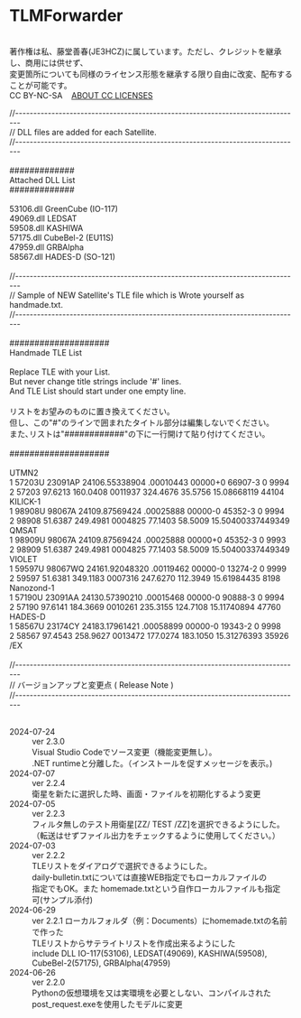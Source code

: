 # TLMForwarder
<LICENSE><br>
著作権は私、藤堂善春(JE3HCZ)に属しています。ただし、クレジットを継承し、商用には供せず、<BR>
変更箇所についても同様のライセンス形態を継承する限り自由に改変、配布することが可能です。<br>
CC BY-NC-SA&nbsp;&nbsp;&nbsp;
<a href="https://creativecommons.org/share-your-work/cclicenses/" target="_blank">ABOUT CC LICENSES</a>

//-------------------------------------------------------------------------------<br>
// DLL files are added for each Satellite.<br>
//-------------------------------------------------------------------------------<br>
<br>
#############<br>
 Attached DLL List<br>
#############<br>
<br>
53106.dll	GreenCube	(IO-117)<br>
49069.dll	LEDSAT<br>
59508.dll	KASHIWA<br>
57175.dll	CubeBel-2	(EU11S)<br>
47959.dll	GRBAlpha<br>
58567.dll	HADES-D		(SO-121)<br>
<br>
//-------------------------------------------------------------------------------<br>
// Sample of NEW Satellite's TLE file which is Wrote yourself as handmade.txt.<br>
//-------------------------------------------------------------------------------<br>
<br>
####################<br>
Handmade TLE List<br>
<br>
Replace TLE with your List.<br>
But never change title strings include '#' lines.<br>
And TLE List should start under one empty line.<br>
<br>
リストをお望みのものに置き換えてください。<br>
但し、この"#"のラインで囲まれたタイトル部分は編集しないでください。<br>
また､リストは"############"の下に一行開けて貼り付けてください。<br>
<br>
####################<br>
<br>
UTMN2<br>
1 57203U 23091AP  24106.55338904  .00010443  00000+0  66907-3 0  9994<br>
2 57203  97.6213 160.0408 0011937 324.4676  35.5756 15.08668119 44104<br>
KILICK-1<br>
1 98908U 98067A   24109.87569424  .00025888  00000-0  45352-3 0  9994<br>
2 98908  51.6387 249.4981 0004825  77.1403  58.5009 15.50400337449349<br>
QMSAT<br>
1 98909U 98067A   24109.87569424  .00025888  00000+0  45352-3 0  9993<br>
2 98909  51.6387 249.4981 0004825  77.1403  58.5009 15.50400337449349<br>
VIOLET<br>
1 59597U 98067WQ  24161.92048320  .00119462  00000-0  13274-2 0  9999<br>
2 59597  51.6381 349.1183 0007316 247.6270 112.3949 15.61984435  8198<br>
Nanozond-1<br>
1 57190U 23091AA  24130.57390210  .00015468  00000-0  90888-3 0  9994<br>
2 57190  97.6141 184.3669 0010261 235.3155 124.7108 15.11740894 47760<br>
HADES-D<br>
1 58567U 23174CY  24183.17961421  .00058899  00000-0  19343-2 0  9998<br>
2 58567  97.4543 258.9627 0013472 177.0274 183.1050 15.31276393 35926<br>
/EX
<br><br>
//-------------------------------------------------------------------------------<br>
// バージョンアップと変更点 ( Release Note )<br>
//-------------------------------------------------------------------------------<br>
<br>
<dl width="90%">
	<dt width="20%">2024-07-24</dt>
	<dd width="20%">ver 2.3.0</dd>
	<dd width="60%">Visual Studio Codeでソース変更（機能変更無し）。<br>.NET runtimeと分離した。（インストールを促すメッセージを表示。)</dd>
	<dt>2024-07-07</dt>
	<dd>ver 2.2.4</dd>
	<dd>衛星を新たに選択した時、画面・ファイルを初期化するよう変更</dd>
	<dt>2024-07-05</dt>
	<dd>ver 2.2.3</dd>
 	<dd>フィルタ無しのテスト用衛星[ZZ/ TEST /ZZ]を選択できるようにした。<br>（転送はせずファイル出力をチェックするように使用してください。）</dd>
	<dt>2024-07-03</dt>
 	<dd>ver 2.2.2</dd>
  	<dd>TLEリストをダイアログで選択できるようにした。<br>daily-bulletin.txtについては直接WEB指定でもローカルファイルの<br>指定でもOK。また homemade.txtという自作ローカルファイルも指定<br>可(サンプル添付)</dd>
	<dt>2024-06-29</dt>
 	<dd>ver 2.2.1	ローカルフォルダ（例：Documents）にhomemade.txtの名前で作った<br>TLEリストからサテライトリストを作成出来るようにした<br>
		include DLL	IO-117(53106), LEDSAT(49069), KASHIWA(59508), CubeBel-2(57175),	GRBAlpha(47959)</dd>
	<dt>2024-06-26</dt>
 	<dd>ver 2.2.0</dd>
  	<dd>Pythonの仮想環境を又は実環境を必要としない、コンパイルされた<br>post_request.exeを使用したモデルに変更</dd>
</dl>

